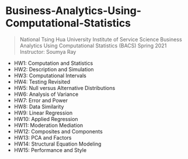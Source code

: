# Business-Analytics-Using-Computational-Statistics

> National Tsing Hua University Institute of Service Science
> Business Analytics Using Computational Statistics (BACS)
> Spring 2021
> Instructor: Soumya Ray

* HW1: Computation and Statistics
* HW2: Description and Simulation
* HW3: Computational Intervals
* HW4: Testing Revisited
* HW5: Null versus Alternative Distributions
* HW6: Analysis of Variance
* HW7: Error and Power
* HW8: Data Similarity
* HW9: Linear Regression
* HW10: Applied Regression
* HW11: Moderation Mediation
* HW12: Composites and Components
* HW13: PCA and Factors
* HW14: Structural Equation Modeling
* HW15: Performance and Style
